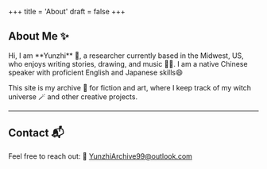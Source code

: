 +++
title = 'About'
draft = false
+++

## About Me ✨

<p style="text-indent:0; margin-left:0;">
Hi, I am **Yunzhi** 💫, a researcher currently based in the Midwest, US, who enjoys writing stories, drawing, and music 🎨🎶.  I am a native Chinese speaker with proficient English and Japanese skills😄
</p>

<p style="text-indent:0; margin-left:0;">
This site is my archive 🌿 for fiction and art, where I keep track of my witch universe 🪄 and other creative projects.  
</p>

---

## Contact 📬

<p style="text-indent:0; margin-left:0;">
Feel free to reach out:  
📧 <a href="mailto:YunzhiArchive99@outlook.com">YunzhiArchive99@outlook.com</a>
</p>

<script defer src="/js/cursor-stars.js"></script>

